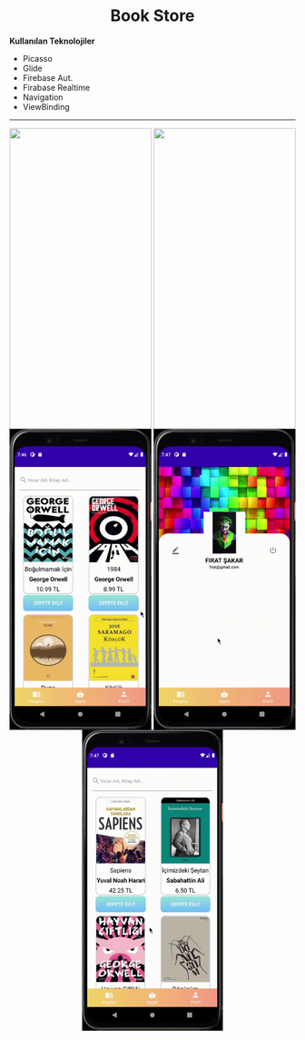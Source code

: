 <h1 align="center">Book Store</h1>

**Kullanılan Teknolojiler**

* Picasso
* Glide
* Firebase Aut.
* Firabase Realtime
* Navigation
* ViewBinding

---

<p align="center">
<img align="left" src="https://github.com/FrtSkr/Android/blob/main/Java/GIF/Login.gif?raw=true" width="250" height="530" />

<img align="right" src="https://github.com/FrtSkr/Android/blob/main/Java/GIF/Home.gif?raw=true" width="250" height="530" />
</p>


<p align="center"> 
<img align="left" src="https://github.com/FrtSkr/Android/blob/main/Java/GIF/Basket.gif?raw=true" width="250" height="530" />

<img align="right" src="https://github.com/FrtSkr/Android/blob/main/Java/GIF/Profile.gif?raw=true" width="250" height="530"  />
</p>


<p align="center"> 
<img src="https://github.com/FrtSkr/Android/blob/main/Java/GIF/Search.gif?raw=true" width=width="250" height="530" />
</p>
